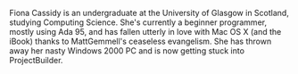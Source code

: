 

Fiona Cassidy is an undergraduate at the University of Glasgow in Scotland, studying Computing Science. She's currently a beginner programmer, mostly using Ada 95, and has fallen utterly in love with Mac OS X (and the iBook) thanks to MattGemmell's ceaseless evangelism. She has thrown away her nasty Windows 2000 PC and is now getting stuck into ProjectBuilder.
